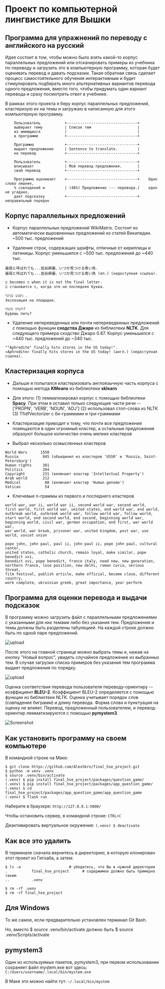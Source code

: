 # Проект по компьютерной лингвистике для Вышки

## Программа для упражнений по переводу с английского на русский

Идея состоит в том, чтобы можно было взять какой-то корпус параллельных предложений
или отсканировать примеры из учебника по переводу и загрузить это в компьютерную
программу, которая будет оценивать перевод и давать подсказки. Такая обратная связь
сделает процесс самостоятельного обучения интерактивным и будет стимулировать
подбирать много альтернативных вариантов перевода одного предложения, вместо того,
чтобы придумать один вариант перевода и сразу посмотреть ответ в учебнике.

В рамках этого проекта я беру корпус параллельных предложений, кластеризую их
на темы и загружаю в написанную для этого компьютерную программу.
```
    Пользователь           +--------------------------------+
    выбирает тему          | Список тем                     |
    из имеющихся           |                                |
    в программе            +--------------------------------+

    Программа              +--------------------------------+
    выдает предложение     | Sentence to translate.         |
    на перевод             +--------------------------------+

    Пользователь           +--------------------------------+
    вписывает              | Мой перевод предложения.       |
    свой перевод           +--------------------------------+

    Программа оценивает    +--------------------------------+    Одно слово лишнее,
    % совпадений и         | (46%) Предложение --- перевода.|    одно не угадано,
    дает подсказку         +--------------------------------+    неправильный порядок
```
## Корпус параллельных предложений

- Корпус параллельных предложений WikiMatrix. Состоит из автоматически выровненных
предложений из статей Википедии. ~500 тыс. предложений


- Удаление строк, содержащих шрифты, отличные от кириллицы и латиницы.
Корпус уменьшился с ~500 тыс. предложений до ~440 тыс.
```
最弱と呼ばれても...岩谷麻優、いつか見つける青い鳥.
最弱と呼ばれても...岩谷麻優、いつか見つける青い鳥 (яп.) (недоступная ссылка).

ם becomes מ when it is not the final letter.
ם становится מ, когда это не последняя буква.

ניפגש בכיכר .
Экспозиция на площадке.

תשתו משהו?
Будешь пить?
```

- Удаление непереведенных или почти непереведенных предложений с помощью функции
__сходства Джаро__ из библиотеки __NLTK__. Для следующего примера сходство Джаро 0.87.
Корпус уменьшился с ~440 тыс. предложений до ~340 тыс.
```
""Aphrodite" finally hits stores in the US today!".
«Aphrodite» finally hits stores in the US today! (англ.) (недоступная ссылка).
```
## Кластеризация корпуса

- Дальше я попытался кластеризовать англоязычную часть корпуса с помощью метода
__KMeans__ из библиотеки __sklearn__

- Для этого:
  (1) лемматизировал корпус с помощью библиотеки __Spacy__. При этом я
оставил только следующие части речи -- ['PROPN', 'VERB', 'NOUN', 'ADJ']
  (2) использовал стоп-слова из NLTK
  (3) TfidfVectorizer c би-граммами и три-граммами

- Кластеризация приводит к тому, что почти все предложения помещаются в один
огромный кластер, а остальные предложения образуют большое количество
очень мелких кластеров

- Выбрал несколько осмысленных кластеров
```
World Wars      1550  
Russia           845 (объединил из кластеров 'USSR' и 'Russia, Saint-Petersburg')
Human rights     381
Politics         284
Copyright        231 (включает кластер 'Intellectual Property')
Arab world       212
Medical           88 (включает кластер 'Human genome')
Vatican           54
```

- Ключевые n-граммы из первого и последнего кластеров

```
world war, war ii, world war ii, second world war, second world,
first world, first world war, united states, end world war, end world,
outbreak world, outbreak world war, follow world war, follow world,
start world, end second world, end second, beginning world war,
beginning world, civil war, german occupation, end first, war world war,
war world, war break, prisoner war, united kingdom, post war, use world, soviet union

pope john, john paul, paul ii, john paul ii, pope john paul, cultural center,
united states, catholic church, remain loyal, make similar, pope benedict xvi,
benedict xvi, pope benedict, france italy, need new, new generation,
northern france, lose position, new delhi, roman curia, serious threat,
film festival, publish article, make official, become close, different country,
work complete, ukrainian greek, great importance, year perform
```
## Программа для оценки перевода и выдачи подсказок

В программу можно загрузить файл с параллельными предложениями с указанными
для них темами либо без указания тем. Предложения и темы должны быть разделены
табуляцией. На каждой строке должно быть по одной паре предложений.

![upload](/images/upload.png)

После этого на главной странице можно выбрать темы и, нажав на кнопку "Новый вопрос",
увидеть случайное предложение из выбранных тем. В случае загрузки списка примеров
без указания тем программа выдает предложения по порядку.

![upload](/images/m.png)

Оценка соответствия перевода пользователя переводу-ориентиру -- коэффициент __BLEU-2__.
Коэффициент BLEU-2 определяется с помощью функции из библиотеки NLTK. Оценка учитывает
порядок слов (совпадение биграмм) и длину перевода. Форма слова и пунктуация на оценку не влияет.
Перевод, предложенный пользователем, и перевод-ориентир лемматизируются с помощью __pymystem3__.

![Screenshot](/images/Screenshot.png)

## Как установить программу на своем компьютере

В командной строке на Маке:
```
$ git clone https://github.com/AlexSkrn/final_hse_project.git
$ python -m venv .venv
$ source .venv/bin/activate
(.venv) $ pip install final_hse_project/packages/question_game/
(.venv) $ pip install final_hse_project/packages/app_question_game/
(.venv) $ cd final_hse_project/packages/app_question_game/app_question_game
(.venv) $ flask run
```
Наберите в браузере: ```http://127.0.0.1:5000/```

Чтобы остановить сервер, в командной строке: ```CTRL+C```

Деактивировать виртуальное окружение: ```(.venv) $ deactivate```

## Как все это удалить

В терминале сначала вернитесь в директорию, в которую клонирован
этот проект из Гитхаба, а затем:
```
$ ls -a                      # убедитесь, что Вы в нужной директории
.			final_hse_project      # содержимое должно быть примерно таким
..			.venv

$ rm -rf .venv
$ rm -rf final_hse_project
```

## Для Windows

То же самое, если предварительно установлен терминал Git Bash.

Но, вместо $ source .venv/bin/activate должно быть $ source .venv/Scripts/activate

## pymystem3

Один из используемых пакетов, pymystem3, при первом использовании сохраняет
файл mystem.exe вот здесь: ```C:/Users/username/.local/bin/mystem.exe```

В Маке это можно найти тут: ```~/.local/bin/mystem```
